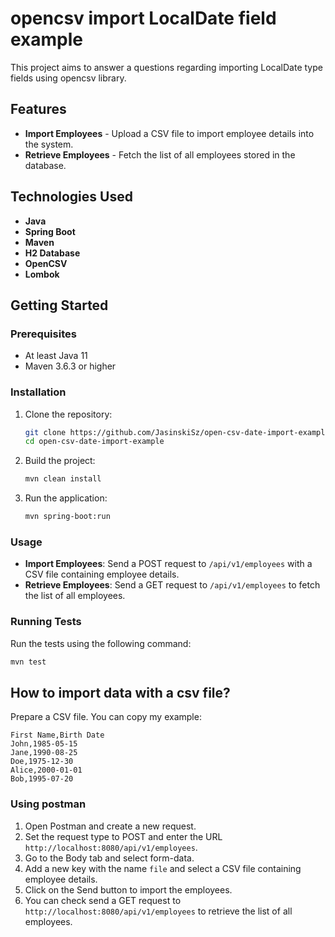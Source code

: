 # opencsv import LocalDate field example

This project aims to answer a questions regarding importing LocalDate type fields using opencsv library.

## Features

- **Import Employees** - Upload a CSV file to import employee details into the system.
- **Retrieve Employees** - Fetch the list of all employees stored in the database.

## Technologies Used

- **Java**
- **Spring Boot**
- **Maven**
- **H2 Database**
- **OpenCSV**
- **Lombok**

## Getting Started

### Prerequisites

- At least Java 11
- Maven 3.6.3 or higher

### Installation

1. Clone the repository:
    ```sh
    git clone https://github.com/JasinskiSz/open-csv-date-import-example.git
    cd open-csv-date-import-example
    ```

2. Build the project:
    ```sh
    mvn clean install
    ```

3. Run the application:
    ```sh
    mvn spring-boot:run
    ```

### Usage

- **Import Employees**: Send a POST request to `/api/v1/employees` with a CSV file containing employee details.
- **Retrieve Employees**: Send a GET request to `/api/v1/employees` to fetch the list of all employees.

### Running Tests

Run the tests using the following command:
```sh
mvn test
```

## How to import data with a csv file?

Prepare a CSV file. You can copy my example:
```csv
First Name,Birth Date
John,1985-05-15
Jane,1990-08-25
Doe,1975-12-30
Alice,2000-01-01
Bob,1995-07-20
   ```

### Using postman

1. Open Postman and create a new request. 
2. Set the request type to POST and enter the URL `http://localhost:8080/api/v1/employees`. 
3. Go to the Body tab and select form-data. 
4. Add a new key with the name `file` and select a CSV file containing employee details. 
5. Click on the Send button to import the employees. 
6. You can check send a GET request to `http://localhost:8080/api/v1/employees` to retrieve the list of all employees.

